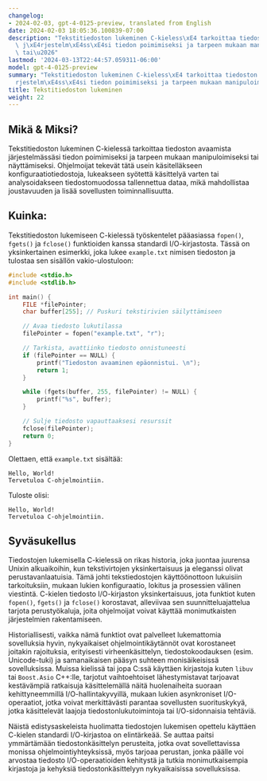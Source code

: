 ```yaml
---
changelog:
- 2024-02-03, gpt-4-0125-preview, translated from English
date: 2024-02-03 18:05:36.100839-07:00
description: "Tekstitiedoston lukeminen C-kieless\xE4 tarkoittaa tiedoston avaamista\
  \ j\xE4rjestelm\xE4ss\xE4si tiedon poimimiseksi ja tarpeen mukaan manipuloimiseksi\
  \ tai\u2026"
lastmod: '2024-03-13T22:44:57.059311-06:00'
model: gpt-4-0125-preview
summary: "Tekstitiedoston lukeminen C-kieless\xE4 tarkoittaa tiedoston avaamista j\xE4\
  rjestelm\xE4ss\xE4si tiedon poimimiseksi ja tarpeen mukaan manipuloimiseksi tai\u2026"
title: Tekstitiedoston lukeminen
weight: 22
---
```


## Mikä & Miksi?

Tekstitiedoston lukeminen C-kielessä tarkoittaa tiedoston avaamista järjestelmässäsi tiedon poimimiseksi ja tarpeen mukaan manipuloimiseksi tai näyttämiseksi. Ohjelmoijat tekevät tätä usein käsitelläkseen konfiguraatiotiedostoja, lukeakseen syötettä käsittelyä varten tai analysoidakseen tiedostomuodossa tallennettua dataa, mikä mahdollistaa joustavuuden ja lisää sovellusten toiminnallisuutta.

## Kuinka:

Tekstitiedoston lukemiseen C-kielessä työskentelet pääasiassa `fopen()`, `fgets()` ja `fclose()` funktioiden kanssa standardi I/O-kirjastosta. Tässä on yksinkertainen esimerkki, joka lukee `example.txt` nimisen tiedoston ja tulostaa sen sisällön vakio-ulostuloon:

```c
#include <stdio.h>
#include <stdlib.h>

int main() {
    FILE *filePointer;
    char buffer[255]; // Puskuri tekstirivien säilyttämiseen

    // Avaa tiedosto lukutilassa
    filePointer = fopen("example.txt", "r");

    // Tarkista, avattiinko tiedosto onnistuneesti
    if (filePointer == NULL) {
        printf("Tiedoston avaaminen epäonnistui. \n");
        return 1;
    }

    while (fgets(buffer, 255, filePointer) != NULL) {
        printf("%s", buffer);
    }

    // Sulje tiedosto vapauttaaksesi resurssit
    fclose(filePointer);
    return 0;
}
```

Olettaen, että `example.txt` sisältää:
```
Hello, World!
Tervetuloa C-ohjelmointiin.
```

Tuloste olisi:
```
Hello, World!
Tervetuloa C-ohjelmointiin.
```

## Syväsukellus

Tiedostojen lukemisella C-kielessä on rikas historia, joka juontaa juurensa Unixin alkuaikoihin, kun tekstivirtojen yksinkertaisuus ja eleganssi olivat perustavanlaatuisia. Tämä johti tekstiedostojen käyttöönottoon lukuisiin tarkoituksiin, mukaan lukien konfiguraatio, lokitus ja prosessien välinen viestintä. C-kielen tiedosto I/O-kirjaston yksinkertaisuus, jota funktiot kuten `fopen()`, `fgets()` ja `fclose()` korostavat, alleviivaa sen suunnitteluajattelua tarjota perustyökaluja, joita ohjelmoijat voivat käyttää monimutkaisten järjestelmien rakentamiseen.

Historiallisesti, vaikka nämä funktiot ovat palvelleet lukemattomia sovelluksia hyvin, nykyaikaiset ohjelmointikäytännöt ovat korostaneet joitakin rajoituksia, erityisesti virheenkäsittelyn, tiedostokoodauksen (esim. Unicode-tuki) ja samanaikaisen pääsyn suhteen monisäikeisissä sovelluksissa. Muissa kielissä tai jopa C:ssä käyttäen kirjastoja kuten `libuv` tai `Boost.Asio` C++:lle, tarjotut vaihtoehtoiset lähestymistavat tarjoavat kestävämpiä ratkaisuja käsittelemällä näitä huolenaiheita suoraan kehittyneemmillä I/O-hallintakyvyillä, mukaan lukien asynkroniset I/O-operaatiot, jotka voivat merkittävästi parantaa sovellusten suorituskykyä, jotka käsittelevät laajoja tiedostonlukutoimintoja tai I/O-sidonnaisia tehtäviä.

Näistä edistysaskeleista huolimatta tiedostojen lukemisen opettelu käyttäen C-kielen standardi I/O-kirjastoa on elintärkeää. Se auttaa paitsi ymmärtämään tiedostonkäsittelyn perusteita, jotka ovat sovellettavissa monissa ohjelmointiyhteyksissä, myös tarjoaa perustan, jonka päälle voi arvostaa tiedosto I/O-operaatioiden kehitystä ja tutkia monimutkaisempia kirjastoja ja kehyksiä tiedostonkäsittelyyn nykyaikaisissa sovelluksissa.
